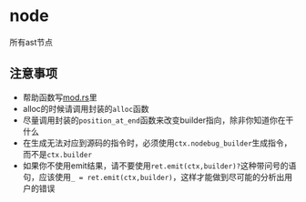 # node

所有ast节点  

## 注意事项

- 帮助函数写[mod.rs](mod.rs)里
- alloc的时候请调用封装的`alloc`函数
- 尽量调用封装的`position_at_end`函数来改变builder指向，除非你知道你在干什么
- 在生成无法对应到源码的指令时，必须使用`ctx.nodebug_builder`生成指令，而不是`ctx.builder`
- 如果你不使用emit结果，请不要使用`ret.emit(ctx,builder)?`这种带问号的语句，应该使用`_ = ret.emit(ctx,builder)`，这样才能做到尽可能的分析出用户的错误

